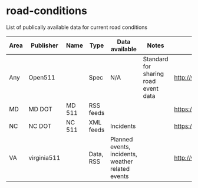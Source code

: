 # road-conditions
List of publically available data for current road conditions

|Area|Publisher|Name    |Type        |Data available     |Notes                      |Link|
|----|---------|--------|------------|-------------------|---------------------------|----|
|Any | Open511 |        | Spec       |  N/A              | Standard for sharing road event data| http://www.open511.org/ |
|MD|MD DOT|MD 511|RSS feeds|||https://chart.maryland.gov/rss/RSSFeeds.asp|
|NC|NC DOT| NC 511| XML feeds| Incidents | |https://tims.ncdot.gov/TIMS/WebService/WebServiceDescription.aspx|
|VA| virginia511||Data, RSS| Planned events, incidents, weather related events||http://www.511virginia.org/mobile/?menu_id=rssfeeds|



